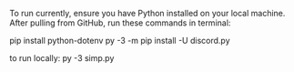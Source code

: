 To run currently, ensure you have Python installed on your local machine.
After pulling from GitHub, run these commands in terminal:

pip install python-dotenv
py -3 -m pip install -U discord.py

to run locally: py -3 simp.py